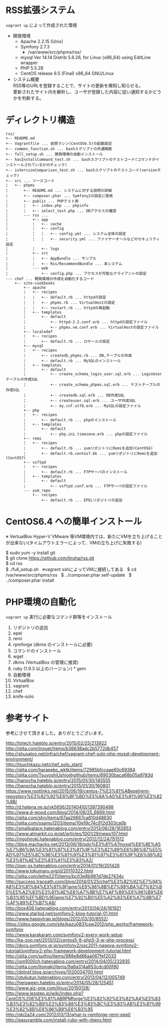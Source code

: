 # RSS拡張システム  

`vagrant up` によって作成された環境  

* 開発環境  
  * Apache 2.2.15 (Unix)  
  * Symfony 2.7.3  
    * /var/www/src/phpms/rss/  
  * mysql  Ver 14.14 Distrib 5.6.26, for Linux (x86_64) using  EditLine wrapper  
  * PHP 5.5.28  
  * CentOS release 6.5 (Final) x86_64 GNU/Linux  
* システム概要  
RSS等のURLを登録することで、サイトの更新を検知し知らせる。  
更新されたサイト内を解析し、ユーザが登録した内容に従い通知するかどうかを判断する。  



# ディレクトリ構造

```
rss/
+-- README.md
+-- Vagrantfile ... 仮想マシン(CentOS6.5)の起動設定
+-- common_function.sh ... bashスクリプトの共通関数
+-- full_setup.sh ... 開発環境の自動インストール
+-- hasInstallCommand_test.sh ... bashスクリプトのテストコード(コマンドがインストールされているかのチェック)
+-- isVersionComparison_test.sh ... bashスクリプトのテストコード(versionチェック) 
+-- src ... ソースコード
¦   +-- phpms
¦       +-- README.md ... システムに対する説明の詳細
¦       +-- composer.phar ... Symfony2の設定に使用
¦       +-- public ... PHPテスト用
¦       ¦   +-- index.php ... phpinfo
¦       ¦   +-- select_test.php ... DBアクセスの確認
¦       --- rss ... 
¦           +-- app
¦           ¦   +-- cache
¦           ¦   +-- config
¦           ¦   ¦   +-- config.yml ... システム全体の設定
¦           ¦   ¦   +-- security.yml ... ファイヤーオールなどのセキュリティ設定
¦           ¦   +-- logs
¦           +-- src
¦           ¦   +-- AppBundle ... サンプル
¦           ¦   +-- Rss/RecommendBundle ... 本システム
¦           --- web
¦               +-- config.php ... アクセスが可能なクライアントの設定
--- chef ... 開発環境の作成を自動化するコード
    +-- site-cookbooks
        +-- apache
        ¦   +-- recipes
        ¦   ¦   +-- default.rb ... httpdの設定
        ¦   ¦   +-- phpms.rb ... VirtualHostの設定
        ¦   ¦   +-- restart.rb ... httpdの再起動
        ¦   +-- templates
        ¦       +-- default
        ¦           +-- httpd-2.2.conf.erb ... httpdの設定ファイル
        ¦           +-- phpms.vm.conf.erb ... VirtualHostの設定ファイル
        +-- localedef
        ¦   +-- recipes
        ¦       +-- default.rb ... ロケールの設定
        +-- mysql
        ¦   +-- recipes
        ¦       +-- createdb_phpms.rb ... DB,テーブルの作成
        ¦       +-- default.rb ... MySQLのインストール
        ¦   +-- templates
        ¦       +-- default
        ¦           +-- create_schema_login_user.sql.erb ... LoginUserテーブルの作成SQL
        ¦           +-- create_schema_phpms.sql.erb ... テストテーブルの作成SQL
        ¦           +-- createdb.sql.erb ... DB作成SQL
        ¦           +-- createuser.sql.erb ... ユーザ作成SQL
        ¦           +-- my.cnf.utf8.erb ... MySQLの設定ファイル
        +-- php
        ¦   +-- recipes
        ¦       +-- default.rb ... phpのインストール
        ¦   +-- templates
        ¦       +-- default
        ¦           +-- php.ini.timezone.erb ... phpの設定ファイル
        +-- remi
        ¦   +-- recipes
        ¦       +-- default.rb ... yumリポジトリにRemiを追加(CentOS6)
        ¦       +-- default.rb.centos7.bk ... yumリポジトリにRemiを追加(CentOS7)
        +-- vsftpd
        ¦   +-- recipes
        ¦       +-- default.rb ... FTPサーバのインストール
        ¦   +-- templates
        ¦       +-- default
        ¦           +-- vsftpd.conf.erb ... FTPサーバの設定ファイル
        --- yum_repo
            +-- recipes
                +-- default.rb ... EPELリポジトリの追加
```


# CentOS6.4 への簡単インストール  

※ VertualBox Hyper-V VMware 等VM環境内では、新たにVMを立ち上げることが出来ない(タイムアウトエラーによって、VMの立ち上げに失敗する)  

$ sudo yum -y install git  
$ git clone https://github.com/tiruha/rss.git  
$ cd rss  
$ ./full_setup.sh  
※vagrant sshによってVMに接続してある  
$ cd /var/www/src/phpms/rss  
$ ../composer.phar self-update  
$ ../composer.phar install  

# PHP環境の自動化  

`vagrant up` 実行に必要なコマンド群等をインストール  

1. リポジトリの追加  
  1. epel  
  2. remi  
  3. rpmforge (dkms のインストールに必要)  
1. コマンドのインストール  
  1. wget
  2. dkms (VertualBox の管理に推奨)  
  3. ruby (1.9.3 以上のバージョン)
    * gem  
1. 自動環境  
  1. VirtualBox  
  2. vagrant  
  3. chef  
  4. knife-solo  

# 参考サイト  
参考にさせて頂きました。ありがとうございます。  

http://totech.hateblo.jp/entry/2015/02/25/213922  
http://qiita.com/inouet/items/b36638adc2b5772db457  
http://shusatoo.net/infra/chef/vagrant-chef-solo-php-mysql-development-environment/  
http://tsuchikazu.net/chef_solo_start/  
http://qiita.com/harapeko_wktk/items/72985bfccaae60c69384  
http://qiita.com/TsuyoshiUshio@github/items/89030baca68b05a9783d  
http://hanocha.hateblo.jp/entry/2015/01/30/145555  
http://hanocha.hateblo.jp/entry/2015/01/30/160801  
https://www.rootlinks.net/2015/06/19/centos-7%E3%81%ABepelremi-repository%E3%82%92%E8%BF%BD%E5%8A%A0%E3%81%99%E3%82%8B/  
http://d.hatena.ne.jp/yk5656/20140410/1397390498  
http://www.d-wood.com/blog/2014/08/25_6669.html  
http://qiita.com/shn/items/67aa26667ca810d48630  
http://qiita.com/osamu1203/items/10e19c74c912d303ca0b  
http://smallpalace.hatenablog.com/entry/2013/06/28/162853  
http://www.atmarkit.co.jp/ait/articles/1001/29/news107.html  
http://nigohiroki.hatenablog.com/entry/2012/12/24/151512  
http://blog.machacks.net/2013/06/18/pdo%E3%81%A7mysql%E6%8E%A5%E7%B6%9A%E3%81%97%E3%81%9F%E3%82%89%E6%96%87%E5%AD%97%E5%8C%96%E3%81%91%E3%81%97%E3%81%9F%E6%99%82%E3%81%AE%E3%83%A1%E3%83%A2/  
http://pxp-ss.hatenablog.com/entry/2014/01/19/201426  
http://www.tokumaru.org/d/20110322.html  
http://qiita.com/lethe2211/items/bc03e8b987d7de27434c  
http://success.tracpath.com/blog/2014/01/25/chef%E3%82%92%E7%94%A8%E3%81%84%E3%81%9Flamp%E9%96%8B%E7%99%BA%E7%92%B0%E5%A2%83%E3%81%AE%E6%A7%8B%E7%AF%89%E6%96%B9%E6%B3%95%EF%BD%9Elamp%E7%92%B0%E5%A2%83%E6%A7%8B%E7%AF%89%E7%B7%A8/  
http://box406.hatenablog.com/entry/2013/04/24/161921  
http://www.starlod.net/symfony2-blog-tutorial-01.html  
http://www.happytrap.jp/blogs/2012/03/30/8552/  
https://sites.google.com/site/kazu0831csw2012/php_works/framework-symfony  
http://www.karakaram.com/symfony2-every-work-setup  
http://ka-zoo.net/2013/02/centos5-8-php5-3-w-php-process/  
http://docs.symfony.gr.jp/symfony2/osc2011-nagoya-symfony2-tutorial/symfony2-php-framework-development-tutorial.html  
http://qiita.com/suthio/items/988e8d66aa067fef2033  
http://ism1000ch.hatenablog.com/entry/2014/04/05/232935  
http://qiita.com/Itomaki/items/9a6a314a853cdcd00f80  
http://dotnsf.blog.jp/archives/1020034700.html  
http://otukutun.hatenablog.com/entry/2013/04/12/005749  
http://heroween.hateblo.jp/entry/2014/05/28/125451  
http://www.aiz-one.com/linux/20150128/  
http://www.lesstep.jp/wiki/index.php?CentOS%206%E3%81%ABRPMforge%E3%82%92%E3%82%A4%E3%83%B3%E3%82%B9%E3%83%88%E3%83%BC%E3%83%AB%E3%81%99%E3%82%8B%E6%96%B9%E6%B3%95  
http://oki2a24.com/2012/03/13/what-is-rpmforge-remi-epel/  
http://easyramble.com/install-ruby-with-rbenv.html  

